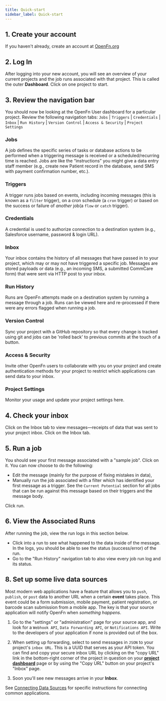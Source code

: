 ```yaml
---
title: Quick-start
sidebar_label: Quick-start
---
```


## 1. Create your account

If you haven't already, create an account at
[OpenFn.org](https://www.openfn.org/signup)

## 2. Log In

After logging into your new account, you will see an overview of your current
projects and the job runs associated with that project. This is called the outer
**Dashboard**. Click on one project to start.

## 3. Review the navigation bar

You should now be looking at the OpenFn User dashboard for a particular project.
Review the following navigation tabs: `Jobs` | `Triggers` | `Credentials` |
`Inbox` | `Run History` | `Version Control` | `Access & Security` |
`Project Settings`

### Jobs

A job defines the specific series of tasks or database actions to be performed
when a triggering message is received or a scheduled/recurring time is reached.
Jobs are like the “instructions” you might give a data entry staff member (e.g.,
create new Patient record in the database, send SMS with payment confirmation
number, etc.).

### Triggers

A trigger runs jobs based on events, including incoming messages (this is known
as a `filter` trigger), on a cron schedule (a `cron` trigger) or based on the
success or failure of _another_ job(a `flow` or `catch` trigger).

### Credentials

A credential is used to authorize connection to a destination system (e.g.,
Salesforce username, password & login URL).

### Inbox

Your inbox contains the history of all messages that have passed in to your
project, which may or may not have triggered a specific job. Messages are stored
payloads or data (e.g., an incoming SMS, a submitted CommCare form) that were
sent via HTTP post to your inbox.

### Run History

Runs are OpenFn attempts made on a destination system by running a message
through a job. Runs can be viewed here and re-processed if there were any errors
flagged when running a job.

### Version Control

Sync your project with a GitHub repository so that every change is tracked using
git and jobs can be 'rolled back' to previous commits at the touch of a button.

### Access & Security

Invite other OpenFn users to collaborate with you on your project and create
authentication methods for your project to restrict which applications can send
data to your inbox.

### Project Settings

Monitor your usage and update your project settings here.

## 4. Check your inbox

Click on the Inbox tab to view messages—receipts of data that was sent to your
project inbox. Click on the Inbox tab.

## 5. Run a job

You should see your first message associated with a "sample job". Click on it.
You can now choose to do the following:

- Edit the message (mainly for the purpose of fixing mistakes in data),
- Manually run the job associated with a filter which has identified your first
  message as a trigger. See the `Current Potential` section for all jobs that
  can be run against this message based on their triggers and the message body.

Click run.

## 6. View the Associated Runs

After running the job, view the run logs in this section below.

- Click into a run to see what happened to the data inside of the message. In
  the logs, you should be able to see the status (success/error) of the run.
- Go to the "Run History" navigation tab to also view every job run log and its
  status.

<!-- TODO: @Jed, how does this fit in with section 3 above? -->

<!-- ## 7. Familiarize yourself with the other tabs

Navigate to **Triggers**. You can see that the sample filter we provided you
required a message to be sent from OpenFn in order to trigger a job run. Click
on the filter to edit it. Click save when you are done.

Navigate to **Jobs**. Here you can:

- You can click to view the job that was run when triggered by the sample filter
  and sample message.
- Click on "Edit Job" to edit the .js file which executes a specific action
  (job).
- Click on the specified filter to change which filter should trigger that job.

Navigate to **Credentials** to edit the destination system you want to connect
to. By default, we have provided credentials to access the Salesforce sandbox
environment.

Navigate to the **Settings** tab to change the project's name, upgrade your
account for more jobs and runs, add collaborators, and transfer project
ownership. -->

## 8. Set up some live data sources

Most modern web applications have a feature that allows you to `push`,
`publish`, or `post` data to another URL when a certain **event** takes place.
This event could be a form submission, mobile payment, patient registration, or
barcode scan submission from a mobile app. The key is that your source
application will notify OpenFn when _something happens_.

1. Go to the "settings" or "administration" page for your source app, and look
   for a `Webhook API`, `Data Forwarding API`, or `Notifications API`. Write to
   the developers of your application if none is provided out of the box.

2. When setting up forwarding, select to send messages in `JSON` to your
   project's `inbox URL`. This is a UUID that serves as your API token. You can
   find and copy your secure inbox URL by clicking on the "copy URL" link in the
   bottom-right corner of the project in question on your
   **[project dashboard](https://www.openfn.org/projects)** page or by using the
   "Copy URL" button on your project's "Inbox" page.

3. Soon you'll see new messages arrive in your **Inbox**.

See [Connecting Data Sources](https://docs.openfn.org/source-apps.html) for
specific instructions for connecting common applications.
